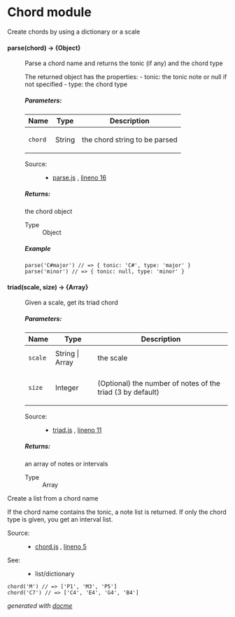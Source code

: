 # Chord module

Create chords by using a dictionary or a scale

<!-- START docme generated API please keep comment here to allow auto update -->
<!-- DON'T EDIT THIS SECTION, INSTEAD RE-RUN docme TO UPDATE -->

<div>
<div class="jsdoc-githubify">
<section>
<article>
<div class="container-overview">
<dl class="details">
</dl>
</div>
<dl>
<dt>
<h4 class="name" id="parse"><span class="type-signature"></span>parse<span class="signature">(chord)</span><span class="type-signature"> &rarr; {Object}</span></h4>
</dt>
<dd>
<div class="description">
<p>Parse a chord name and returns the tonic (if any) and the chord type</p>
<p>The returned object has the properties:
- tonic: the tonic note or null if not specified
- type: the chord type</p>
</div>
<h5>Parameters:</h5>
<table class="params">
<thead>
<tr>
<th>Name</th>
<th>Type</th>
<th class="last">Description</th>
</tr>
</thead>
<tbody>
<tr>
<td class="name"><code>chord</code></td>
<td class="type">
<span class="param-type">String</span>
</td>
<td class="description last"><p>the chord string to be parsed</p></td>
</tr>
</tbody>
</table>
<dl class="details">
<dt class="tag-source">Source:</dt>
<dd class="tag-source"><ul class="dummy">
<li>
<a href="https://github.com/danigb/tonal/blob/harmonizers/parse.js">parse.js</a>
<span>, </span>
<a href="https://github.com/danigb/tonal/blob/harmonizers/parse.js#L16">lineno 16</a>
</li>
</ul></dd>
</dl>
<h5>Returns:</h5>
<div class="param-desc">
<p>the chord object</p>
</div>
<dl>
<dt>
Type
</dt>
<dd>
<span class="param-type">Object</span>
</dd>
</dl>
<h5>Example</h5>
<pre class="prettyprint"><code>parse('C#major') // => { tonic: 'C#', type: 'major' }
parse('minor') // => { tonic: null, type: 'minor' }</code></pre>
</dd>
<dt>
<h4 class="name" id="triad"><span class="type-signature"></span>triad<span class="signature">(scale, size)</span><span class="type-signature"> &rarr; {Array}</span></h4>
</dt>
<dd>
<div class="description">
<p>Given a scale, get its triad chord</p>
</div>
<h5>Parameters:</h5>
<table class="params">
<thead>
<tr>
<th>Name</th>
<th>Type</th>
<th class="last">Description</th>
</tr>
</thead>
<tbody>
<tr>
<td class="name"><code>scale</code></td>
<td class="type">
<span class="param-type">String</span>
|
<span class="param-type">Array</span>
</td>
<td class="description last"><p>the scale</p></td>
</tr>
<tr>
<td class="name"><code>size</code></td>
<td class="type">
<span class="param-type">Integer</span>
</td>
<td class="description last"><p>(Optional) the number of notes of the triad
(3 by default)</p></td>
</tr>
</tbody>
</table>
<dl class="details">
<dt class="tag-source">Source:</dt>
<dd class="tag-source"><ul class="dummy">
<li>
<a href="https://github.com/danigb/tonal/blob/harmonizers/triad.js">triad.js</a>
<span>, </span>
<a href="https://github.com/danigb/tonal/blob/harmonizers/triad.js#L11">lineno 11</a>
</li>
</ul></dd>
</dl>
<h5>Returns:</h5>
<div class="param-desc">
<p>an array of notes or intervals</p>
</div>
<dl>
<dt>
Type
</dt>
<dd>
<span class="param-type">Array</span>
</dd>
</dl>
</dd>
</dl>
</article>
</section>
</div><div class="jsdoc-githubify">
<section>
<article>
<div class="container-overview">
<div class="description"><p>Create a list from a chord name</p>
<p>If the chord name contains the tonic, a note list is returned. If only the
chord type is given, you get an interval list.</p></div>
<dl class="details">
<dt class="tag-source">Source:</dt>
<dd class="tag-source"><ul class="dummy">
<li>
<a href="https://github.com/danigb/tonal/blob/harmonizers/chord.js">chord.js</a>
<span>, </span>
<a href="https://github.com/danigb/tonal/blob/harmonizers/chord.js#L5">lineno 5</a>
</li>
</ul></dd>
<dt class="tag-see">See:</dt>
<dd class="tag-see">
<ul>
<li>list/dictionary</li>
</ul>
</dd>
</dl>
<pre class="prettyprint"><code>chord('M') // => ['P1', 'M3', 'P5']
chord('C7') // => ['C4', 'E4', 'G4', 'B4']</code></pre>
</div>
</article>
</section>
</div>

*generated with [docme](https://github.com/thlorenz/docme)*
</div>
<!-- END docme generated API please keep comment here to allow auto update -->
